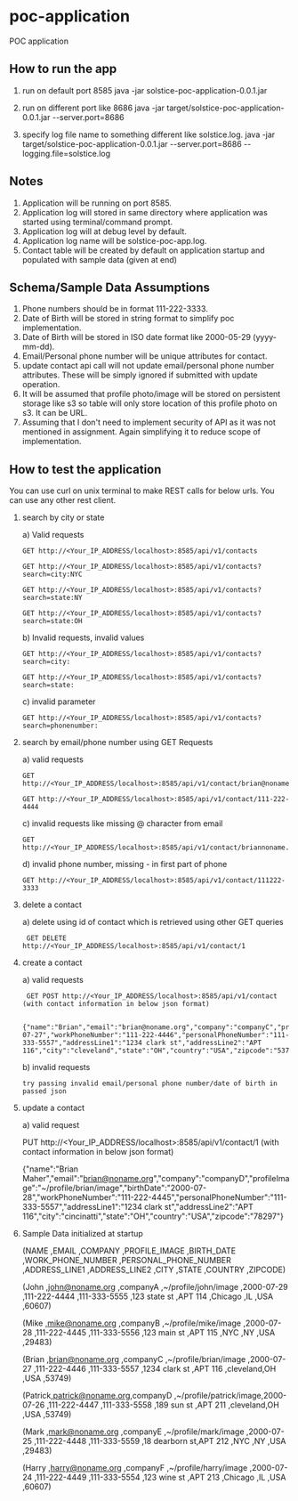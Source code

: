 # poc-application
POC application

How to run the app
---------------------------------------------------------------------------------------------------------

1. run on default port 8585
java -jar solstice-poc-application-0.0.1.jar

2. run on different port like 8686
java -jar target/solstice-poc-application-0.0.1.jar --server.port=8686

3. specify log file name to something different like solstice.log.
java -jar target/solstice-poc-application-0.0.1.jar --server.port=8686 --logging.file=solstice.log



Notes
---------------------------------------------------------------------------------------------------------

1. Application will be running on port 8585.
2. Application log will stored in same directory where application was started using terminal/command prompt.
3. Application log will at debug level by default.
4. Application log name will be solstice-poc-app.log.
5. Contact table will be created by default on application startup and populated with sample data (given at end)



Schema/Sample Data Assumptions
---------------------------------------------------------------------------------------------------------

1. Phone numbers should be in format 111-222-3333.
2. Date of Birth will be stored in string format to simplify poc implementation.
3. Date of Birth will be stored in ISO date format like 2000-05-29 (yyyy-mm-dd).
3. Email/Personal phone number will be unique attributes for contact. 
4. update contact api call will not update email/personal phone number attributes. These will be simply ignored if 
   submitted with update operation. 
5. It will be assumed that profile photo/image will be stored on persistent storage like s3 so table will only
   store location of this profile photo on s3. It can be URL.
6. Assuming that I don't need to implement security of API as it was not mentioned in assignment. Again simplifying 
   it to reduce scope of implementation.




How to test the application 
---------------------------------------------------------------------------------------------------------

 You can use curl on unix terminal to make REST calls for below urls. You can use any other rest client. 
 
 1. search by city or state
 
	a) Valid requests
	
		GET http://<Your_IP_ADDRESS/localhost>:8585/api/v1/contacts
		
		GET http://<Your_IP_ADDRESS/localhost>:8585/api/v1/contacts?search=city:NYC
		
		GET http://<Your_IP_ADDRESS/localhost>:8585/api/v1/contacts?search=state:NY
		
		GET http://<Your_IP_ADDRESS/localhost>:8585/api/v1/contacts?search=state:OH
	
	b) Invalid requests, invalid values
	
		GET http://<Your_IP_ADDRESS/localhost>:8585/api/v1/contacts?search=city:
		
		GET http://<Your_IP_ADDRESS/localhost>:8585/api/v1/contacts?search=state:
	
	c) invalid parameter
	
		GET http://<Your_IP_ADDRESS/localhost>:8585/api/v1/contacts?search=phonenumber:


 2. search by email/phone number using GET Requests

	a) valid requests
	
		GET http://<Your_IP_ADDRESS/localhost>:8585/api/v1/contact/brian@noname.org
		
		GET http://<Your_IP_ADDRESS/localhost>:8585/api/v1/contact/111-222-4444
	
	c) invalid requests like missing @ character from email
	
		GET http://<Your_IP_ADDRESS/localhost>:8585/api/v1/contact/briannoname.org
	
	d) invalid phone number, missing - in first part of phone
	
		GET http://<Your_IP_ADDRESS/localhost>:8585/api/v1/contact/111222-3333
	
3. delete a contact

	a) delete using id of contact which is retrieved using other GET queries
	
		GET DELETE http://<Your_IP_ADDRESS/localhost>:8585/api/v1/contact/1

4. create a contact
	
	a) valid requests
	
		GET POST http://<Your_IP_ADDRESS/localhost>:8585/api/v1/contact (with contact information in below json format)
		
		{"name":"Brian","email":"brian@noname.org","company":"companyC","profileImage":"~/profile/brian/image","birthDate":"2000-07-27","workPhoneNumber":"111-222-4446","personalPhoneNumber":"111-333-5557","addressLine1":"1234 clark st","addressLine2":"APT 116","city":"cleveland","state":"OH","country":"USA","zipcode":"53749"}
	
	b) invalid requests
	
	   try passing invalid email/personal phone number/date of birth in passed json
	
5. update a contact 

	a) valid request

	PUT http://<Your_IP_ADDRESS/localhost>:8585/api/v1/contact/1 (with contact information in below json format)

	{"name":"Brian Maher","email":"brian@noname.org","company":"companyD","profileImage":"~/profile/brian/image","birthDate":"2000-07-28","workPhoneNumber":"111-222-4445","personalPhoneNumber":"111-333-5557","addressLine1":"1234 clark st","addressLine2":"APT 116","city":"cincinatti","state":"OH","country":"USA","zipcode":"78297"}


6. Sample Data initialized at startup

	(NAME     ,EMAIL               ,COMPANY    ,PROFILE_IMAGE            ,BIRTH_DATE   ,WORK_PHONE_NUMBER ,PERSONAL_PHONE_NUMBER ,ADDRESS_LINE1   ,ADDRESS_LINE2 ,CITY       ,STATE ,COUNTRY ,ZIPCODE)
	
	(John   ,john@noname.org   ,companyA ,~/profile/john/image   ,2000-07-29 ,111-222-4444    ,111-333-5555        ,123 state st  ,APT 114     ,Chicago  ,IL  ,USA   ,60607)
	
	(Mike   ,mike@noname.org   ,companyB ,~/profile/mike/image   ,2000-07-28 ,111-222-4445    ,111-333-5556        ,123 main st   ,APT 115     ,NYC      ,NY  ,USA   ,29483)
	
	(Brian  ,brian@noname.org  ,companyC ,~/profile/brian/image  ,2000-07-27 ,111-222-4446    ,111-333-5557        ,1234 clark st ,APT 116     ,cleveland,OH  ,USA   ,53749)
	
	(Patrick,patrick@noname.org,companyD ,~/profile/patrick/image,2000-07-26 ,111-222-4447    ,111-333-5558        ,189 sun st    ,APT 211     ,cleveland,OH  ,USA   ,53749)
	
	(Mark   ,mark@noname.org   ,companyE ,~/profile/mark/image   ,2000-07-25 ,111-222-4448    ,111-333-5559        ,18 dearborn st,APT 212     ,NYC      ,NY  ,USA   ,29483)
	
	(Harry  ,harry@noname.org  ,companyF ,~/profile/harry/image  ,2000-07-24 ,111-222-4449    ,111-333-5554        ,123 wine st   ,APT 213     ,Chicago  ,IL  ,USA   ,60607)
